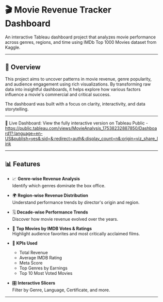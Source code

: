 # 🎬 Movie Revenue Tracker Dashboard

An interactive Tableau dashboard project that analyzes movie performance across genres, regions, and time using IMDb Top 1000 Movies dataset from Kaggle.

---

## 📌 Overview

This project aims to uncover patterns in movie revenue, genre popularity, and audience engagement using rich visualizations. By transforming raw data into insightful dashboards, it helps explore how various factors influence a movie's commercial and critical success.

The dashboard was built with a focus on clarity, interactivity, and data storytelling.

---

🔗 Live Dashboard: View the fully interactive version on Tableau Public - https://public.tableau.com/views/MovieAnalysis_17538232887850/Dashboard1?:language=en-US&publish=yes&:sid=&:redirect=auth&:display_count=n&:origin=viz_share_link

---

## 📊 Features

- 📈 **Genre-wise Revenue Analysis**  
  Identify which genres dominate the box office.

- 🌍 **Region-wise Revenue Distribution**  
  Understand performance trends by director's origin and region.

- 🗓️ **Decade-wise Performance Trends**  
  Discover how movie revenue evolved over the years.

- 🌟 **Top Movies by IMDB Votes & Ratings**  
  Highlight audience favorites and most critically acclaimed films.

- 📌 **KPIs Used**  
  - Total Revenue  
  - Average IMDB Rating  
  - Meta Score  
  - Top Genres by Earnings  
  - Top 10 Most Voted Movies

- 🎛️ **Interactive Slicers**  
  Filter by Genre, Language, Certificate, and more.

---
